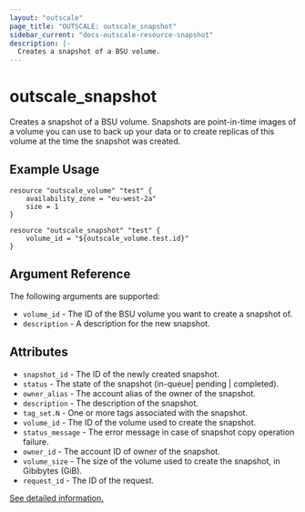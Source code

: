 ```yaml
---
layout: "outscale"
page_title: "OUTSCALE: outscale_snapshot"
sidebar_current: "docs-outscale-resource-snapshot"
description: |-
  Creates a snapshot of a BSU volume.
---
```


# outscale_snapshot

Creates a snapshot of a BSU volume.
Snapshots are point-in-time images of a volume you can use to back up your data or to create replicas of this volume at the time the snapshot was created.

## Example Usage

```hcl
resource "outscale_volume" "test" {
    availability_zone = "eu-west-2a"
    size = 1
}

resource "outscale_snapshot" "test" {
    volume_id = "${outscale_volume.test.id}"
}
```

## Argument Reference

The following arguments are supported:

* `volume_id` - The ID of the BSU volume you want to create a snapshot of.
* `description` - A description for the new snapshot.

## Attributes

* `snapshot_id` - The ID of the newly created snapshot.
* `status` - The state of the snapshot (in-queue| pending | completed).
* `owner_alias` - The account alias of the owner of the snapshot.
* `description` - The description of the snapshot.
* `tag_set.N` - One or more tags associated with the snapshot.
* `volume_id` - The ID of the volume used to create the snapshot.
* `status_message` - The error message in case of snapshot copy operation failure.
* `owner_id` - The account ID of owner of the snapshot.
* `volume_size` - The size of the volume used to create the snapshot, in Gibibytes (GiB).
* `request_id` - The ID of the request.

[See detailed information.](http://docs.outscale.com/api_fcu/operations/Action_CreateSnapshot_get.html#_api_fcu-action_createsnapshot_get)
